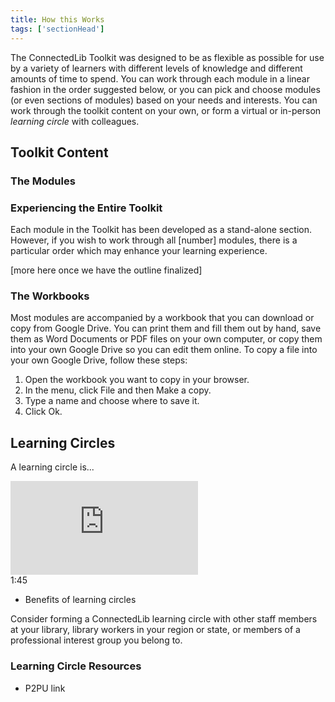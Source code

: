 ```yaml
---
title: How this Works
tags: ['sectionHead']
---
```



The ConnectedLib Toolkit was designed to be as flexible as possible for use by a variety of learners with different levels of knowledge and different amounts of time to spend. You can work through each module in a linear fashion in the order suggested below, or you can pick and choose modules (or even sections of modules) based on your needs and interests. You can work through the toolkit content on your own, or form a virtual or in-person *learning circle* with colleagues. 

## Toolkit Content

### The Modules

### Experiencing the Entire Toolkit

Each module in the Toolkit has been developed as a stand-alone section. However, if you wish to work through all [number] modules, there is a particular order which may enhance your learning experience. 

[more here once we have the outline finalized]

### The Workbooks

Most modules are accompanied by a workbook that you can download or copy from Google Drive. You can print them and fill them out by hand, save them as Word Documents or PDF files on your own computer, or copy them into your own Google Drive so you can edit them online. To copy a file into your own Google Drive, follow these steps:

1. Open the workbook you want to copy in your browser.
2. In the menu, click File and then Make a copy.
3. Type a name and choose where to save it.
4. Click Ok.

## Learning Circles

A learning circle is...

<iframe src="https://www.youtube.com/embed/s8w9IKiuyys" frameborder="0" allow="autoplay; encrypted-media" allowfullscreen></iframe>
<div class="videotime" style="float:none;">1:45</div>

- Benefits of learning circles

Consider forming a ConnectedLib learning circle with other staff members at your library, library workers in your region or state, or members of a professional interest group you belong to. 

### Learning Circle Resources

- P2PU link

